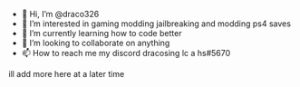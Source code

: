 - 👋 Hi, I’m @draco326
- 👀 I’m interested in gaming modding jailbreaking and modding ps4 saves
- 🌱 I’m currently learning how to code better
- 💞️ I’m looking to collaborate on anything
- 📫 How to reach me my discord dracosing lc a hs#5670

ill add more here at a later time

